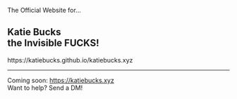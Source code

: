 The Official Website for...
<h2>Katie Bucks<br>
the Invisible FUCKS!</h2>
https://katiebucks.github.io/katiebucks.xyz

---

Coming soon: https://katiebucks.xyz</br>
Want to help? Send a DM!
